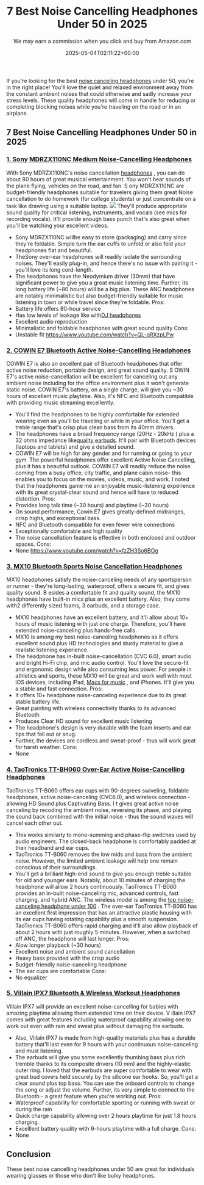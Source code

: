 ﻿---
author: We may earn a commission when you click and buy from Amazon.com
layout: post
title: 7 Best Noise Cancelling Headphones Under 50 in 2025
date: '2025-05-04T02:11:22+00:00'
categories:
- Headphones
- Product Reviews
tags: []
slug: /best-noise-cancelling-headphones-under-50/
lastmod: 2025-05-07T12:21:24+03:00
---

If you're looking for the best
[noise canceling headphones](https://en.wikipedia.org/wiki/Noise-cancelling_headphones)
under 50, you're in the right place!
You'll love the quiet and relaxed environment away from the constant ambient noises that could otherwise and sadly increase your stress levels.
These quality headphones will come in handle for reducing or completing blocking noises while you're traveling on the road or in an airplane.
## 7 Best Noise Cancelling Headphones Under 50 in 2025
### [1. Sony MDRZX110NC Medium Noise-Cancelling Headphones](https://www.amazon.com/dp/B00NWYGZO6/?tag=p-policy-20)
With Sony MDRZX110NC's noise cancellation
[headphones](https://pestpolicy.com/best-noise-cancelling-headphones-under-200/)
, you can do about 80 hours of great musical entertainment. You won't hear sounds of the plane flying, vehicles on the road, and fan.
S
ony MDRZX110NC are budget-friendly headphones suitable for travelers giving them great Noise cancellation to do homework (for college students) or just concentrate on a task like drawing using a suitable laptop.
![](/assets/img/03/Best-Noise-Cancelling-Headphones-Under-50-300x200.jpg)
They'll produce appropriate sound quality for critical listening, instruments, and vocals (see mics for recording vocals). It'll provide enough bass punch that's also great when you'll be watching your excellent videos.
- Sony MDRZX110NC willbe easy to store (packaging) and carry since they're foldable. Simple turn the ear cuffs to unfold or also fold your headphones flat and beautiful.
- TheSony over-ear headphones will readily isolate the surrounding noises. They'll easily plug-in, and hence there's no issue with pairing it - you'll love its long cord-length.
- The headphones have the Neodymium driver (30mm) that have significant power to give you a great music listening time. Further, its long battery life (~80 hours) will be a big plus.
These ANC headphones are notably minimalistic but also budget-friendly suitable for music listening in town or while travel since they're foldable.
Pros:
- Battery life offers 80-hour service
- Has low levels of leakage like with[DJ headphones](https://pestpolicy.com/best-dj-headphones/)
- Excellent audio reproduction
- Minimalistic and foldable headphones with great sound quality
Cons:
- Unstable fit
https://www.youtube.com/watch?v=QL-qRXzpLPw
### [2. COWIN E7 Bluetooth Active Noise-Cancelling Headphones](https://www.amazon.com/dp/B00NWYGZO6/?tag=p-policy-20)
COWIN E7 is also an excellent pair of Bluetooth headphones that offer active noise reduction, portable design, and great sound quality.
S
OWIN E7's
active noise-cancellation will be excellent for canceling out any ambient noise including for the office environment plus it won't generate static noise.
COWIN E7's battery, on a single charge, will give you ~30 hours of excellent music playtime. Also, it's NFC and Bluetooth compatible with providing music streaming excellently.
- You'll find the headphones to be highly comfortable for extended wearing even as you'll be traveling or while in your office. You'll get a treble range that's crisp plus clean bass from its 40mm drivers.
- The headphones have a broad frequency range (20Hz - 20kHz ) plus a 32 ohms impedance like[quality earbuds](https://pestpolicy.com/best-earbuds-under-50/). It'll pair with Bluetooth devices (laptops and tablets) and give a detailed sound.
- COWIN E7 will be high for any gender and for running or going to your gym. The powerful headphones offer excellent Active Noise Cancelling, plus it has a beautiful outlook.
COWIN E7 will
readily reduce the noise coming from a busy office, city traffic, and plane cabin noise- this enables you to focus on the movies, videos, music, and work.
I noted that the headphones game me an enjoyable music-listening experience with its great crystal-clear sound and hence will have to reduced distortion.
Pros:
- Provides long talk time (~30 hours) and playtime (~30 hours)
- On sound performance, Cowin E7 gives greatly-defined midranges, crisp highs, and exceptional bass.
- NFC and Bluetooth compatible for even fewer wire connections
- Exceptionally comfortable and high quality
- The noise cancellation feature is effective in both enclosed and outdoor spaces.
Cons:
- None
https://www.youtube.com/watch?v=fzZH3So6BOg
### [3. MX10 Bluetooth Sports Noise Cancellation Headphones](https://www.amazon.com/dp/B01LYDQMXC/?tag=p-policy-20)
MX10 headphones satisfy the noise-canceling needs of any sportsperson or runner - they're long-lasting, waterproof, offers a secure fit, and gives quality sound.
B
esides a comfortable fit and quality sound, the
MX10 headphones have built-in mics plus an excellent battery. Also, they come with2 differently sized foams, 3 earbuds, and a storage case.
- MX10 headphones have an excellent battery, and it'll allow about 10+ hours of music listening with just one charge. Therefore, you'll have extended noise-canceling plus hands-free calls.
- MX10 is among my best noise-canceling headphones as it offers excellent sound plus HD technologies and sturdy material to give a realistic listening experience.
- The headphone has in-built noise-cancellation (CVC 6.0), smart audio and bright Hi-Fi chip, and mic audio control. You'll love the secure-fit and ergonomic design while also consuming less power.
For people in athletics and sports, these MX10 will be great and work well with most iOS devices, including iPad,
[Macs for music](https://pestpolicy.com/best-mac-for-music-production/)
, and iPhones. It'll give you a stable and fast connection.
Pros:
- It offers 10+ headphone noise-canceling experience due to its great stable battery life.
- Great painting with wireless connectivity thanks to its advanced Bluetooth
- Produces Clear HD sound for excellent music listening
- The headphone's design is very durable with the foam inserts and ear tips that fall out or snug.
- Further, the devices are cordless and sweat-proof - thus will work great for harsh weather.
Cons:
- None
### [4. TaoTronics TT-BH060 Over-Ear Active Noise-Cancelling Headphones](https://www.amazon.com/dp/B07TWK4V1H/?tag=p-policy-20)
TaoTronics TT-B060 offers ear cups with 90-degrees swiveling, foldable headphones, active noise-canceling (CVC6.0), and wireless connection - allowing HD Sound plus Captivating Bass.
I
t gives great active noise canceling by recoding the ambient noise, reversing its phase, and playing the sound back combined with the initial noise - thus the sound waves will cancel each other out.
- This works similarly to mono-summing and phase-flip switches used by audio engineers. The closed-back headphone is comfortably padded at their headband and ear cups.
- TaoTronics TT-B060 removes the low mids and bass from the ambient noise. However, the limited ambient leakage will help one remain conscious of their surroundings.
- You'll get a brilliant high-end sound to give you enough treble suitable for old and younger ears. Notably, about 10 minutes of charging the headphone will allow 2 hours continuously.
TaoTronics TT-B060 provides an in-built noise-canceling mic, advanced controls, fast charging, and hybrid ANC. The wireless model is among the
[top noise-canceling headphone under 100](https://pestpolicy.com/best-noise-cancelling-headphones-under-100/)
.
The over-ear
TaoTronics TT-B060 has an excellent first impression that has an attractive plastic housing with its ear cups having rotating capability plus a smooth suspension.
TaoTronics TT-B060 offers rapid charging and it'll also allow playback of about 2 hours with just roughly 5 minutes. However, when a switched off ANC, the headphone will last longer.
Pros:
- Alow longer playback (~30 hours)
- Excellent noise and ambient sound cancellation
- Heavy bass provided with the crisp audio
- Budget-friendly noise-canceling headphone
- The ear cups are comfortable
Cons:
- No equalizer
### [5. Villain IPX7 Bluetooth & Wireless Workout Headphones](https://www.amazon.com/dp/B07K1R6CQY/?tag=p-policy-20)
Villain IPX7 will provide an excellent noise-cancelling for babies with amazing playtime allowing them extended time on their device.
V
illain IPX7 comes with great features including waterproof capability allowing one to work out even with rain and sweat plus without damaging the earbuds.
- Also, Villain IPX7 is made from high-quality materials plus has a durable battery that'll last even for 9 hours with your continuous noise-canceling and must listening.
- The earbuds will give you some excellently thumbing bass plus rich tremble thanks to its composite drivers (10 mm) and the highly-elastic outer ring.
I loved that the earbuds are super comfortable to wear with great bud covers held securely by the silicone ear hooks. So, you'll get a clear sound plus top bass.
You can use the onboard controls to change the song or adjust the volume. Further, its very simple to connect to the Bluetooth - a great feature when you're working out.
Pros:
- Waterproof capability for comfortable sporting or running with sweat or during the rain
- Quick charge capability allowing over 2 hours playtime for just 1.8 hours charging.
- Excelllent battery quality with 9-hours playtime with a full charge.
Cons:
- None
## Conclusion
These
best noise cancelling headphones under 50 are
great for individuals wearing glasses or those who don't like bulky headphones.